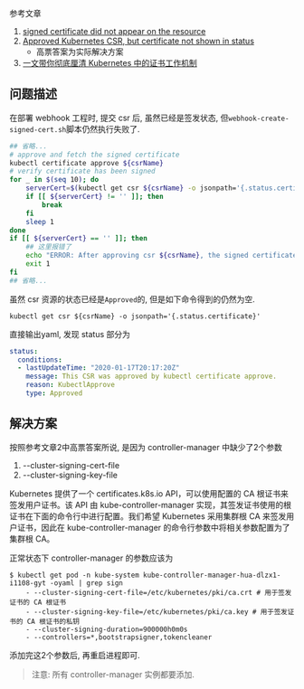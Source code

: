 参考文章

1. [signed certificate did not appear on the resource](https://github.com/kubernetes-sigs/windows-gmsa/issues/19)
2. [Approved Kubernetes CSR, but certificate not shown in status](https://stackoverflow.com/questions/59795325/approved-kubernetes-csr-but-certificate-not-shown-in-status)
    - 高票答案为实际解决方案
3. [一文带你彻底厘清 Kubernetes 中的证书工作机制](https://cloudnative.to/blog/k8s-certificate/)

## 问题描述

在部署 webhook 工程时, 提交 csr 后, 虽然已经是签发状态, 但`webhook-create-signed-cert.sh`脚本仍然执行失败了.

```bash
## 省略...
# approve and fetch the signed certificate
kubectl certificate approve ${csrName}
# verify certificate has been signed
for _ in $(seq 10); do
    serverCert=$(kubectl get csr ${csrName} -o jsonpath='{.status.certificate}')
    if [[ ${serverCert} != '' ]]; then
        break
    fi
    sleep 1
done
if [[ ${serverCert} == '' ]]; then
    ## 这里报错了
    echo "ERROR: After approving csr ${csrName}, the signed certificate did not appear on the resource. Giving up after 10 attempts." >&2
    exit 1
fi
## 省略...
```

虽然 csr 资源的状态已经是`Approved`的, 但是如下命令得到的仍然为空.

```
kubectl get csr ${csrName} -o jsonpath='{.status.certificate}'
```

直接输出yaml, 发现 status 部分为

```yaml
status:
  conditions:
  - lastUpdateTime: "2020-01-17T20:17:20Z"
    message: This CSR was approved by kubectl certificate approve.
    reason: KubectlApprove
    type: Approved
```

## 解决方案

按照参考文章2中高票答案所说, 是因为 controller-manager 中缺少了2个参数

1. --cluster-signing-cert-file 
2. --cluster-signing-key-file

Kubernetes 提供了一个 certificates.k8s.io API，可以使用配置的 CA 根证书来签发用户证书。该 API 由 kube-controller-manager 实现，其签发证书使用的根证书在下面的命令行中进行配置。我们希望 Kubernetes 采用集群根 CA 来签发用户证书，因此在 kube-controller-manager 的命令行参数中将相关参数配置为了集群根 CA。

正常状态下 controller-manager 的参数应该为

```console
$ kubectl get pod -n kube-system kube-controller-manager-hua-dlzx1-i1108-gyt -oyaml | grep sign
    - --cluster-signing-cert-file=/etc/kubernetes/pki/ca.crt # 用于签发证书的 CA 根证书
    - --cluster-signing-key-file=/etc/kubernetes/pki/ca.key # 用于签发证书的 CA 根证书的私钥
    - --cluster-signing-duration=900000h0m0s
    - --controllers=*,bootstrapsigner,tokencleaner
```

添加完这2个参数后, 再重启进程即可.

> 注意: 所有 controller-manager 实例都要添加.

